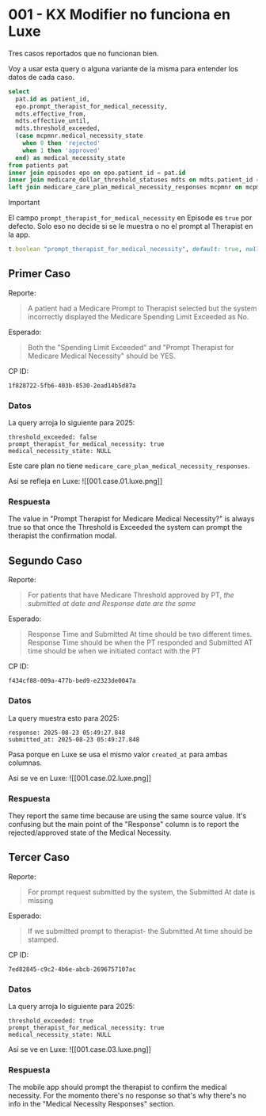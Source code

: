 # 001 - KX Modifier no funciona en Luxe

Tres casos reportados que no funcionan bien.

Voy a usar esta query o alguna variante de la misma para entender los datos de cada caso.
```sql
select
  pat.id as patient_id,
  epo.prompt_therapist_for_medical_necessity,
  mdts.effective_from,
  mdts.effective_until,
  mdts.threshold_exceeded,
  (case mcpmnr.medical_necessity_state
    when 0 then 'rejected'
    when 1 then 'approved'
  end) as medical_necessity_state
from patients pat
inner join episodes epo on epo.patient_id = pat.id
inner join medicare_dollar_threshold_statuses mdts on mdts.patient_id = pat.id
left join medicare_care_plan_medical_necessity_responses mcpmnr on mcpmnr.medicare_dollar_threshold_status_id = mdts.id
```

> [!Important]
> El campo `prompt_therapist_for_medical_necessity` en Episode es `true` por defecto. Solo eso no decide si se le muestra o no el prompt al Therapist en la app.
> 
> ```ruby
> t.boolean "prompt_therapist_for_medical_necessity", default: true, null: false
> ```

## Primer Caso

Reporte:
> A patient had a Medicare Prompt to Therapist selected but the system incorrectly displayed the Medicare Spending Limit Exceeded as No.

Esperado:
> Both the "Spending Limit Exceeded" and "Prompt Therapist for Medicare Medical Necessity" should be YES.

CP ID:
```
1f828722-5fb6-403b-8530-2ead14b5d87a
```

### Datos

La query arroja lo siguiente para 2025:

```
threshold_exceeded: false
prompt_therapist_for_medical_necessity: true
medical_necessity_state: NULL
```

Este care plan no tiene `medicare_care_plan_medical_necessity_responses`.

Así se refleja en Luxe:
![[001.case.01.luxe.png]]

### Respuesta

The value in "Prompt Therapist for Medicare Medical Necessity?" is always true so that once the Threshold is Exceeded the system can prompt the therapist the confirmation modal.

## Segundo Caso

Reporte:
> For patients that have Medicare Threshold approved by PT, *the submitted at date and Response date are the same*

Esperado:
> Response Time and Submitted At time should be two different times. Response Time should be when the PT responded and Submitted AT time should be when we initiated contact with the PT

CP ID:
```
f434cf88-009a-477b-bed9-e2323de0047a
```

### Datos

La query muestra esto para 2025:
```
response: 2025-08-23 05:49:27.848
submitted_at: 2025-08-23 05:49:27.848
```

Pasa porque en Luxe se usa el mismo valor `created_at` para ambas columnas.

Así se ve en Luxe:
![[001.case.02.luxe.png]]

### Respuesta

They report the same time because are using the same source value. It's confusing but the main point of the "Response" column is to report the rejected/approved state of the Medical Necessity.

## Tercer Caso

Reporte:
> For prompt request submitted by the system, the Submitted At date is missing

Esperado:
> If we submitted prompt to therapist- the Submitted At time should be stamped.

CP ID:
```
7ed82845-c9c2-4b6e-abcb-2696757107ac
```

### Datos

La query arroja lo siguiente para 2025:

```
threshold_exceeded: true
prompt_therapist_for_medical_necessity: true
medical_necessity_state: NULL
```

Así se ve en Luxe:
![[001.case.03.luxe.png]]

### Respuesta

The mobile app should prompt the therapist to confirm the medical necessity. For the momento there's no response so that's why there's no info in the "Medical Necessity Responses" section.